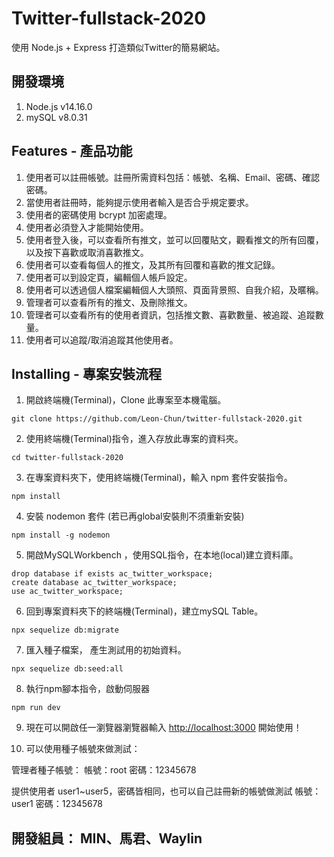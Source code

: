 # Twitter-fullstack-2020
使用 Node.js + Express 打造類似Twitter的簡易網站。

## 開發環境
1. Node.js v14.16.0
2. mySQL v8.0.31

## Features - 產品功能
1. 使用者可以註冊帳號。註冊所需資料包括：帳號、名稱、Email、密碼、確認密碼。
2. 當使用者註冊時，能夠提示使用者輸入是否合乎規定要求。
3. 使用者的密碼使用 bcrypt 加密處理。
4. 使用者必須登入才能開始使用。
5. 使用者登入後，可以查看所有推文，並可以回覆貼文，觀看推文的所有回覆，以及按下喜歡或取消喜歡推文。
6. 使用者可以查看每個人的推文，及其所有回覆和喜歡的推文記錄。
7. 使用者可以到設定頁，編輯個人帳戶設定。
8. 使用者可以透過個人檔案編輯個人大頭照、頁面背景照、自我介紹，及暱稱。
9. 管理者可以查看所有的推文、及刪除推文。
10. 管理者可以查看所有的使用者資訊，包括推文數、喜歡數量、被追蹤、追蹤數量。
11. 使用者可以追蹤/取消追蹤其他使用者。

## Installing - 專案安裝流程

1. 開啟終端機(Terminal)，Clone 此專案至本機電腦。

```
git clone https://github.com/Leon-Chun/twitter-fullstack-2020.git
```

2. 使用終端機(Terminal)指令，進入存放此專案的資料夾。

```
cd twitter-fullstack-2020
```

3. 在專案資料夾下，使用終端機(Terminal)，輸入 npm 套件安裝指令。

```
npm install
```

4. 安裝 nodemon 套件 (若已再global安裝則不須重新安裝)

```
npm install -g nodemon
```

5. 開啟MySQLWorkbench ，使用SQL指令，在本地(local)建立資料庫。

```
drop database if exists ac_twitter_workspace;
create database ac_twitter_workspace;
use ac_twitter_workspace;
```

6. 回到專案資料夾下的終端機(Terminal)，建立mySQL Table。

```
npx sequelize db:migrate
```

7. 匯入種子檔案， 產生測試用的初始資料。

```
npx sequelize db:seed:all
```

8. 執行npm腳本指令，啟動伺服器

```
npm run dev
```

9. 現在可以開啟任一瀏覽器瀏覽器輸入 [http://localhost:3000](http://localhost:3000) 開始使用！

10. 可以使用種子帳號來做測試：

管理者種子帳號：
帳號：root
密碼：12345678

提供使用者 user1~user5，密碼皆相同，也可以自己註冊新的帳號做測試
帳號：user1
密碼：12345678

## 開發組員： MIN、馬君、Waylin
